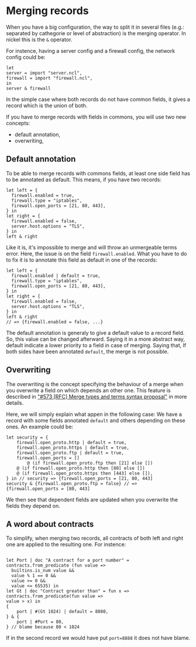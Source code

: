# Merging records

When you have a big configuration, the way to split it in several files
(e.g.: separated by cathegorie or level of abstraction) is the merging operator.
In nickel this is the `&` operator.

For instence, having a server config and a firewall config, the network config
could be:

```text
let
server = import "server.ncl",
firewall = import "firewall.ncl",
in
server & firewall
```

In the simple case where both records do not have common fields, it gives a
record which is the union of both.

If you have to merge records with fields in commons, you will use two new concepts:

- default annotation,
- overwriting,

## Default annotation

To be able to merge records with commons fields, at least one side field has to
be annotated as default. This means, if you have two records:

```text
let left = {
  firewall.enabled = true,
  firewall.type = "iptables",
  firewall.open_ports = [21, 80, 443],
} in
let right = {
  firewall.enabled = false,
  server.host.options = "TLS",
} in
left & right
```

Like it is, it's impossible to merge and will throw an unmergeable terms error.
Here, the issue is on the field `firewall.enabled`. What you have to do to fix it
is to annotate this field as default in one of the records:

```text
let left = {
  firewall.enabled | default = true,
  firewall.type = "iptables",
  firewall.open_ports = [21, 80, 443],
} in
let right = {
  firewall.enabled = false,
  server.host.options = "TLS",
} in
left & right
// => {firewall.enabled = false, ...}
```

The default annotation is generaly to give a default value to a record field.
So, this value can be changed afterward. Saying it in a more abstract way,
default indicate a lower priority to a field in case of merging. Saying that,
If both sides have been annotated `default`, the merge is not possible.

## Overwriting

The overwriting is the concept specifying the behaviour of a merge when you
overwrite a field on which depends an other one. This  feature is described in
["#573 [RFC] Merge types and terms syntax proposal"](https://github.com/tweag/nickel/pull/573)
in more details.

Here, we will simply explain what appen in the following case:
We have a record with some fields annotated `default` and others depending on
these ones. An example could be:

```text
let security = {
    firewall.open_proto.http | default = true,
    firewall.open_proto.https | default = true,
    firewall.open_proto.ftp | default = true,
    firewall.open_ports = []
        @ (if firewall.open_proto.ftp then [21] else [])
	@ (if firewall.open_proto.http then [80] else [])
	@ (if firewall.open_proto.https then [443] else []),
} in // security => {firewall.open_ports = [21, 80, 443]
security & {firewall.open_proto.ftp = false} // => {firewall.open_ports = [80, 443]
```

We then see that dependent fields are updated when you overwrite the fields they
depend on.

## A word about contracts

To simplify, when merging two records, all contracts of both left and right one
are applied to the resulting one.
For instence:

```text

let Port | doc "A contract for a port number" = contracts.from_predicate (fun value =>
  builtins.is_num value &&
  value % 1 == 0 &&
  value >= 0 &&
  value <= 65535) in
let Gt | doc "Contract greater than" = fun x =>
contracts.from_predicate(fun value =>
value > x) in
{
    port | #(Gt 1024) | default = 8080,
} & {
    port | #Port = 80,
} // blame because 80 < 1024
```

If in the second record we would have put `port=8888` it does not have blame.
